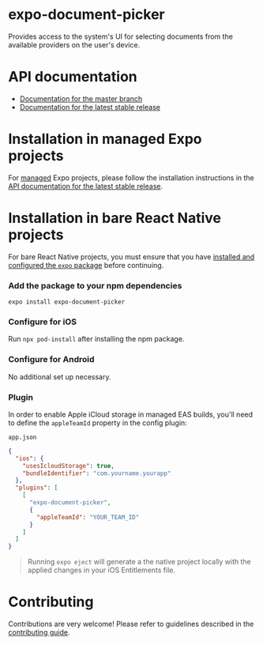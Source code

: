 # expo-document-picker

Provides access to the system's UI for selecting documents from the available providers on the user's device.

# API documentation

- [Documentation for the master branch](https://github.com/expo/expo/blob/master/docs/pages/versions/unversioned/sdk/document-picker.md)
- [Documentation for the latest stable release](https://docs.expo.io/versions/latest/sdk/document-picker/)

# Installation in managed Expo projects

For [managed](https://docs.expo.io/versions/latest/introduction/managed-vs-bare/) Expo projects, please follow the installation instructions in the [API documentation for the latest stable release](https://docs.expo.io/versions/latest/sdk/document-picker/).

# Installation in bare React Native projects

For bare React Native projects, you must ensure that you have [installed and configured the `expo` package](https://docs.expo.dev/bare/installing-expo-modules/) before continuing.

### Add the package to your npm dependencies

```
expo install expo-document-picker
```

### Configure for iOS

Run `npx pod-install` after installing the npm package.

### Configure for Android

No additional set up necessary.

### Plugin

In order to enable Apple iCloud storage in managed EAS builds, you'll need to define the `appleTeamId` property in the config plugin:

`app.json`

```json
{
  "ios": {
    "usesIcloudStorage": true,
    "bundleIdentifier": "com.yourname.yourapp"
  },
  "plugins": [
    [
      "expo-document-picker",
      {
        "appleTeamId": "YOUR_TEAM_ID"
      }
    ]
  ]
}
```

> Running `expo eject` will generate a the native project locally with the applied changes in your iOS Entitlements file.

# Contributing

Contributions are very welcome! Please refer to guidelines described in the [contributing guide](https://github.com/expo/expo#contributing).

